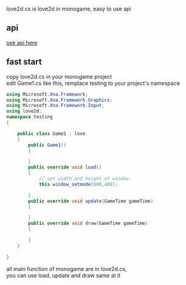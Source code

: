 love2d.cs is love2d in monogame, easy to use api
## api
[see api here](wiki)
## fast start
copy love2d.cs in your monogame project<br>
edit Game1.cs like this, remplace testing to your project's namespace
```cs
using Microsoft.Xna.Framework;
using Microsoft.Xna.Framework.Graphics;
using Microsoft.Xna.Framework.Input;
using love2d;
namespace testing
{

    public class Game1 : love
    {
        public Game1()
        {

        }
        public override void load()
        {
            // set width and height of window
            this.window_setmode(800,480);

        }
        public override void update(GameTime gameTime)
        {

        }
        public override void draw(GameTime gameTime)
        {

        }
    } 
 
}
```
all main function of monogame are in love2d.cs,<br>
you can use load, update and draw same at it
